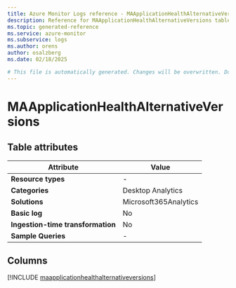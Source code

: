 ```yaml
---
title: Azure Monitor Logs reference - MAApplicationHealthAlternativeVersions
description: Reference for MAApplicationHealthAlternativeVersions table in Azure Monitor Logs.
ms.topic: generated-reference
ms.service: azure-monitor
ms.subservice: logs
ms.author: orens
author: osalzberg
ms.date: 02/18/2025

# This file is automatically generated. Changes will be overwritten. Do not change this file directly.
---
```


# MAApplicationHealthAlternativeVersions




## Table attributes

|Attribute|Value|
|---|---|
|**Resource types**|-|
|**Categories**|Desktop Analytics|
|**Solutions**| Microsoft365Analytics|
|**Basic log**|No|
|**Ingestion-time transformation**|No|
|**Sample Queries**|-|



## Columns
  
[!INCLUDE [maapplicationhealthalternativeversions](~/reusable-content/ce-skilling/azure/includes/azure-monitor/reference/tables/maapplicationhealthalternativeversions-include.md)]
